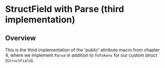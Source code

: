 # StructField with Parse (third implementation)

## Overview

This is the third implementation of the 'public' attribute macro from chapter
4, where we implement `Parse` in addition to `ToTokens` for our custom struct
(`StructField`).
